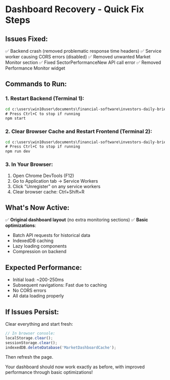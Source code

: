 # Dashboard Recovery - Quick Fix Steps

## Issues Fixed:
✅ Backend crash (removed problematic response time headers)
✅ Service worker causing CORS errors (disabled)
✅ Removed unwanted Market Monitor section
✅ Fixed SectorPerformanceNew API call error
✅ Removed Performance Monitor widget

## Commands to Run:

### 1. Restart Backend (Terminal 1):
```cmd
cd c:\users\win10user\documents\financial-software\investors-daily-brief\backend
# Press Ctrl+C to stop if running
npm start
```

### 2. Clear Browser Cache and Restart Frontend (Terminal 2):
```cmd
cd c:\users\win10user\documents\financial-software\investors-daily-brief\frontend
# Press Ctrl+C to stop if running
npm run dev
```

### 3. In Your Browser:
1. Open Chrome DevTools (F12)
2. Go to Application tab → Service Workers
3. Click "Unregister" on any service workers
4. Clear browser cache: Ctrl+Shift+R

## What's Now Active:

✅ **Original dashboard layout** (no extra monitoring sections)
✅ **Basic optimizations**:
   - Batch API requests for historical data
   - IndexedDB caching
   - Lazy loading components
   - Compression on backend

## Expected Performance:
- Initial load: ~200-250ms
- Subsequent navigations: Fast due to caching
- No CORS errors
- All data loading properly

## If Issues Persist:

Clear everything and start fresh:
```javascript
// In browser console:
localStorage.clear();
sessionStorage.clear();
indexedDB.deleteDatabase('MarketDashboardCache');
```

Then refresh the page.

Your dashboard should now work exactly as before, with improved performance through basic optimizations!
